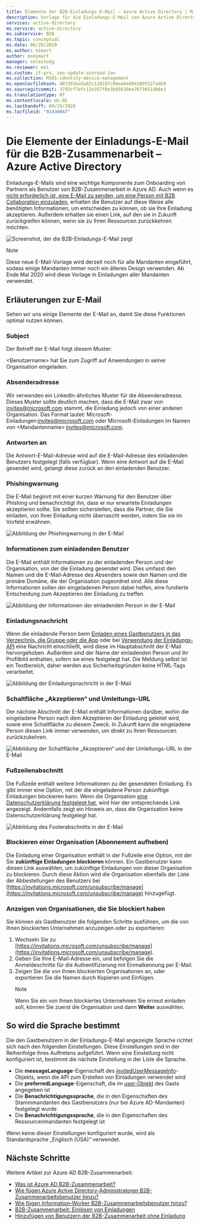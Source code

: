 ```yaml
---
title: Elemente der B2B-Einladungs-E-Mail – Azure Active Directory | Microsoft-Dokumentation
description: Vorlage für die Einladungs-E-Mail von Azure Active Directory B2B-Zusammenarbeit
services: active-directory
ms.service: active-directory
ms.subservice: B2B
ms.topic: conceptual
ms.date: 09/28/2020
ms.author: mimart
author: msmimart
manager: celestedg
ms.reviewer: mal
ms.custom: it-pro, seo-update-azuread-jan
ms.collection: M365-identity-device-management
ms.openlocfilehash: d03391ba5a82c128197c86ea6ed84389552fadb9
ms.sourcegitcommit: 3792cf7efc12e357f0e3b65638ea7673651db6e1
ms.translationtype: HT
ms.contentlocale: de-DE
ms.lasthandoff: 09/29/2020
ms.locfileid: "91439847"
---
```

# <a name="the-elements-of-the-b2b-collaboration-invitation-email---azure-active-directory"></a>Die Elemente der Einladungs-E-Mail für die B2B-Zusammenarbeit – Azure Active Directory

Einladungs-E-Mails sind eine wichtige Komponente zum Onboarding von Partnern als Benutzer von B2B-Zusammenarbeit in Azure AD. Auch wenn es [nicht erforderlich ist, eine E-Mail zu senden, um eine Person mit B2B Collaboration einzuladen](add-user-without-invite.md), erhalten die Benutzer auf diese Weise alle benötigten Informationen, um entscheiden zu können, ob sie Ihre Einladung akzeptieren. Außerdem erhalten sie einen Link, auf den sie in Zukunft zurückgreifen können, wenn sie zu Ihren Ressourcen zurückkehren möchten.

![Screenshot, der die B2B-Einladungs-E-Mail zeigt](media/invitation-email-elements/invitation-email.png)

> [!NOTE]
> Diese neue E-Mail-Vorlage wird derzeit noch für alle Mandanten eingeführt, sodass einige Mandanten immer noch ein älteres Design verwenden. Ab Ende Mai 2020 wird diese Vorlage in Einladungen aller Mandanten verwendet.

## <a name="explaining-the-email"></a>Erläuterungen zur E-Mail

Sehen wir uns einige Elemente der E-Mail an, damit Sie diese Funktionen optimal nutzen können.

### <a name="subject"></a>Subject

Der Betreff der E-Mail folgt diesem Muster:

&lt;Benutzername&gt; hat Sie zum Zugriff auf Anwendungen in seiner Organisation eingeladen.

### <a name="from-address"></a>Absenderadresse

Wir verwenden ein LinkedIn-ähnliches Muster für die Absenderadresse. Dieses Muster sollte deutlich machen, dass die E-Mail zwar von invites@microsoft.com stammt, die Einladung jedoch von einer anderen Organisation. Das Format lautet: Microsoft-Einladungen <invites@microsoft.com> oder Microsoft-Einladungen im Namen von &lt;Mandantenname&gt; <invites@microsoft.com>. 

### <a name="reply-to"></a>Antworten an

Die Antwort-E-Mail-Adresse wird auf die E-Mail-Adresse des einladenden Benutzers festgelegt (falls verfügbar). Wenn eine Antwort auf die E-Mail gesendet wird, gelangt diese zurück an den einladenden Benutzer.

### <a name="phishing-warning"></a>Phishingwarnung

Die E-Mail beginnt mit einer kurzen Warnung für den Benutzer über Phishing und benachrichtigt ihn, dass er nur erwartete Einladungen akzeptieren sollte. Sie sollten sicherstellen, dass die Partner, die Sie einladen, von Ihrer Einladung nicht überrascht werden, indem Sie sie im Vorfeld erwähnen.

![Abbildung der Phishingwarnung in der E-Mail](media/invitation-email-elements/phishing-warning.png)

### <a name="inviters-information"></a>Informationen zum einladenden Benutzer

Die E-Mail enthält Informationen zu der einladenden Person und der Organisation, von der die Einladung gesendet wird. Dies umfasst den Namen und die E-Mail-Adresse des Absenders sowie den Namen und die primäre Domäne, die der Organisation zugeordnet sind. Alle diese Informationen sollen der eingeladenen Person dabei helfen, eine fundierte Entscheidung zum Akzeptieren der Einladung zu treffen.

![Abbildung der Informationen der einladenden Person in der E-Mail](media/invitation-email-elements/inviters-information.png)

### <a name="invitation-message"></a>Einladungsnachricht

Wenn die einladende Person beim [Einladen eines Gastbenutzers in das Verzeichnis, die Gruppe oder die App](add-users-administrator.md) oder bei [Verwendung der Einladungs-API](customize-invitation-api.md) eine Nachricht einschließt, wird diese im Hauptabschnitt der E-Mail hervorgehoben. Außerdem sind der Name der einladenden Person und ihr Profilbild enthalten, sofern sie eines festgelegt hat. Die Meldung selbst ist ein Textbereich, daher werden aus Sicherheitsgründen keine HTML-Tags verarbeitet.

![Abbildung der Einladungsnachricht in der E-Mail](media/invitation-email-elements/invitation-message.png)

### <a name="accept-button-and-redirect-url"></a>Schaltfläche „Akzeptieren“ und Umleitungs-URL

Der nächste Abschnitt der E-Mail enthält Informationen darüber, wohin die eingeladene Person nach dem Akzeptieren der Einladung geleitet wird, sowie eine Schaltfläche zu diesem Zweck.  In Zukunft kann die eingeladene Person diesen Link immer verwenden, um direkt zu Ihren Ressourcen zurückzukehren.

![Abbildung der Schaltfläche „Akzeptieren“ und der Umleitungs-URL in der E-Mail](media/invitation-email-elements/accept-button.png)

### <a name="footer-section"></a>Fußzeilenabschnitt

Die Fußzeile enthält weitere Informationen zu der gesendeten Einladung. Es gibt immer eine Option, mit der die eingeladene Person zukünftige Einladungen blockieren kann. Wenn die Organisation [eine Datenschutzerklärung festgelegt hat](https://docs.microsoft.com/azure/active-directory/fundamentals/active-directory-properties-area), wird hier der entsprechende Link angezeigt.  Andernfalls zeigt ein Hinweis an, dass die Organisation keine Datenschutzerklärung festgelegt hat.

![Abbildung des Footerabschnitts in der E-Mail](media/invitation-email-elements/footer-section.png)

### <a name="blocking-an-organization-unsubscribing"></a>Blockieren einer Organisation (Abonnement aufheben)

Die Einladung einer Organisation enthält in der Fußzeile eine Option, mit der Sie **zukünftige Einladungen blockieren** können. Ein Gastbenutzer kann diesen Link auswählen, um zukünftige Einladungen von dieser Organisation zu blockieren. Durch diese Aktion wird die Organisation ebenfalls der Liste der Abbestellungen des Benutzers bei [https://invitations.microsoft.com/unsubscribe/manage](https://invitations.microsoft.com/unsubscribe/manage) hinzugefügt.

### <a name="viewing-organizations-youve-blocked"></a>Anzeigen von Organisationen, die Sie blockiert haben

Sie können als Gastbenutzer die folgenden Schritte ausführen, um die von Ihnen blockierten Unternehmen anzuzeigen oder zu exportieren:

1. Wechseln Sie zu [https://invitations.microsoft.com/unsubscribe/manage](https://invitations.microsoft.com/unsubscribe/manage).
2. Geben Sie Ihre E-Mail-Adresse ein, und befolgen Sie die Anmeldeschritte für die Authentifizierung mit Einmalkennung per E-Mail.
3. Zeigen Sie die von Ihnen blockierten Organisationen an, oder exportieren Sie die Namen durch Kopieren und Einfügen.
   > [!NOTE]
   > Wenn Sie ein von Ihnen blockiertes Unternehmen Sie erneut einladen soll, können Sie zuerst die Organisation und dann **Weiter** auswählen.

## <a name="how-the-language-is-determined"></a>So wird die Sprache bestimmt

Die den Gastbenutzern in der Einladungs-E-Mail angezeigte Sprache richtet sich nach den folgenden Einstellungen. Diese Einstellungen sind in der Reihenfolge ihres Auftretens aufgeführt. Wenn eine Einstellung nicht konfiguriert ist, bestimmt die nächste Einstellung in der Liste die Sprache.

- Die **messageLanguage**-Eigenschaft des [invitedUserMessageInfo](https://docs.microsoft.com/graph/api/resources/invitedusermessageinfo?view=graph-rest-1.0)-Objekts, wenn die API zum Erstellen von Einladungen verwendet wird
-   Die **preferredLanguage**-Eigenschaft, die im [user-Objekt](https://docs.microsoft.com/graph/api/resources/user?view=graph-rest-1.0) des Gasts angegeben ist
-   Die **Benachrichtigungssprache**, die in den Eigenschaften des Stammmandanten des Gastbenutzers (nur bei Azure AD-Mandanten) festgelegt wurde
-   Die **Benachrichtigungssprache**, die in den Eigenschaften des Ressourcenmandanten festgelegt ist

Wenn keine dieser Einstellungen konfiguriert wurde, wird als Standardsprache „Englisch (USA)“ verwendet.

## <a name="next-steps"></a>Nächste Schritte

Weitere Artikel zur Azure AD B2B-Zusammenarbeit:

- [Was ist Azure AD B2B-Zusammenarbeit?](what-is-b2b.md)
- [Wie fügen Azure Active Directory-Administratoren B2B-Zusammenarbeitsbenutzer hinzu?](add-users-administrator.md)
- [Wie fügen Information-Worker B2B-Zusammenarbeitsbenutzer hinzu?](add-users-information-worker.md)
- [B2B-Zusammenarbeit: Einlösen von Einladungen](redemption-experience.md)
- [Hinzufügen von Benutzern der B2B-Zusammenarbeit ohne Einladung](add-user-without-invite.md)
